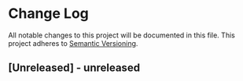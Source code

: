 # Change Log
All notable changes to this project will be documented in this file.
This project adheres to [Semantic Versioning](http://semver.org/).

## [Unreleased] - unreleased

